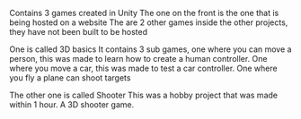Contains 3 games created in Unity
The one on the front is the one that is being hosted on a website
The are 2 other games inside the other projects, they have not been built to be hosted

One is called 3D basics
It contains 3 sub games, one where you can move a person, this was made to learn how to create a human controller.
One where you move a car, this was made to test a car controller.
One where you fly a plane can shoot targets

The other one is called Shooter
This was a hobby project that was made within 1 hour. A 3D shooter game.
